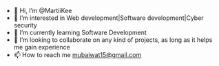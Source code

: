 - 👋 Hi, I’m @MartiiKee
- 👀 I’m interested in Web development|Software development|Cyber security
- 🌱 I’m currently learning Software Development
- 💞️ I’m looking to collaborate on any kind of projects, as long as it helps me gain experience
- 📫 How to reach me mubaiwat15@gmail.com

<!---
MartiiKee/MartiiKee is a ✨ special ✨ repository because its `README.md` (this file) appears on your GitHub profile.
You can click the Preview link to take a look at your changes.
--->
